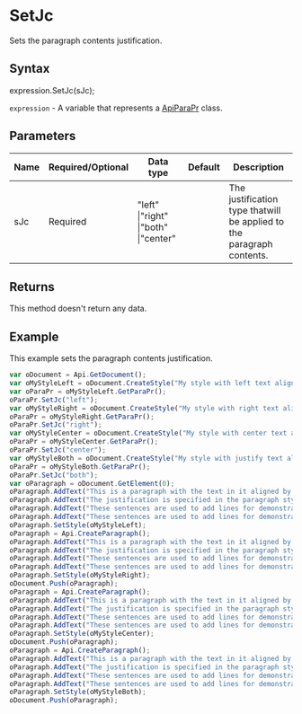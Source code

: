 # SetJc

Sets the paragraph contents justification.

## Syntax

expression.SetJc(sJc);

`expression` - A variable that represents a [ApiParaPr](../ApiParaPr.md) class.

## Parameters

| **Name** | **Required/Optional** | **Data type** | **Default** | **Description** |
| ------------- | ------------- | ------------- | ------------- | ------------- |
| sJc | Required | "left" &#124;"right" &#124;"both" &#124;"center" |  | The justification type thatwill be applied to the paragraph contents. |

## Returns

This method doesn't return any data.

## Example

This example sets the paragraph contents justification.

```javascript
var oDocument = Api.GetDocument();
var oMyStyleLeft = oDocument.CreateStyle("My style with left text alignment");
var oParaPr = oMyStyleLeft.GetParaPr();
oParaPr.SetJc("left");
var oMyStyleRight = oDocument.CreateStyle("My style with right text alignment");
oParaPr = oMyStyleRight.GetParaPr();
oParaPr.SetJc("right");
var oMyStyleCenter = oDocument.CreateStyle("My style with center text alignment");
oParaPr = oMyStyleCenter.GetParaPr();
oParaPr.SetJc("center");
var oMyStyleBoth = oDocument.CreateStyle("My style with justify text alignment");
oParaPr = oMyStyleBoth.GetParaPr();
oParaPr.SetJc("both");
var oParagraph = oDocument.GetElement(0);
oParagraph.AddText("This is a paragraph with the text in it aligned by the left side. ");
oParagraph.AddText("The justification is specified in the paragraph style. ");
oParagraph.AddText("These sentences are used to add lines for demonstrative purposes. ");
oParagraph.AddText("These sentences are used to add lines for demonstrative purposes.");
oParagraph.SetStyle(oMyStyleLeft);
oParagraph = Api.CreateParagraph();
oParagraph.AddText("This is a paragraph with the text in it aligned by the right side. ");
oParagraph.AddText("The justification is specified in the paragraph style. ");
oParagraph.AddText("These sentences are used to add lines for demonstrative purposes. ");
oParagraph.AddText("These sentences are used to add lines for demonstrative purposes.");
oParagraph.SetStyle(oMyStyleRight);
oDocument.Push(oParagraph);
oParagraph = Api.CreateParagraph();
oParagraph.AddText("This is a paragraph with the text in it aligned by the center. ");
oParagraph.AddText("The justification is specified in the paragraph style. ");
oParagraph.AddText("These sentences are used to add lines for demonstrative purposes. ");
oParagraph.AddText("These sentences are used to add lines for demonstrative purposes.");
oParagraph.SetStyle(oMyStyleCenter);
oDocument.Push(oParagraph);
oParagraph = Api.CreateParagraph();
oParagraph.AddText("This is a paragraph with the text in it aligned by both sides (justified). ");
oParagraph.AddText("The justification is specified in the paragraph style. ");
oParagraph.AddText("These sentences are used to add lines for demonstrative purposes. ");
oParagraph.AddText("These sentences are used to add lines for demonstrative purposes.");
oParagraph.SetStyle(oMyStyleBoth);
oDocument.Push(oParagraph);
```
